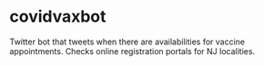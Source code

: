 # covidvaxbot
Twitter bot that tweets when there are availabilities for vaccine appointments. Checks online registration portals for NJ localities.
